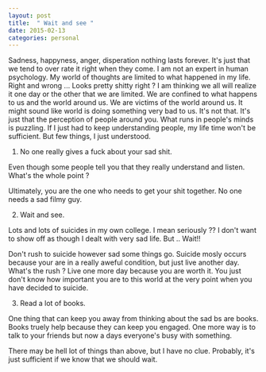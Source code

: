 ```yaml
---
layout: post
title:  " Wait and see "
date: 2015-02-13
categories: personal
---
```


Sadness, happyness, anger, disperation nothing lasts forever. It's just that we tend to over rate it right when they come. 
I am not an expert in human psychology. My world of thoughts are limited to what happened in my life. 
Right and wrong ...
Looks pretty shitty right ?
I am thinking we all will realize it one day or the other that we are limited. We are confined to what happens to us and the world around us. We are victims of the world around us. It might sound like world is doing something very bad to us. It's not that. It's just that the perception of people around you. What runs in people's minds is puzzling. If I just had to keep understanding people, my life time won't be sufficient. But few things, I just understood. 

1. No one really gives a fuck about your sad shit.

Even though some people tell you that they really understand and listen. What's the whole point ?

Ultimately, you are the one who needs to get your shit together. No one needs a sad filmy guy.

2. Wait and see.

Lots and lots of suicides in my own college. I mean seriously ?? I don't want to show off as though I dealt with very sad life. But .. Wait!! 

Don't rush to suicide however sad some things go. 
Suicide mosly occurs because your are in a really aweful condition, but just live another day. What's the rush ?
Live one more day because you are worth it. You just don't know how important you are to this world at the very point when you have decided to suicide.

3. Read a lot of books.

One thing that can keep you away from thinking about the sad bs are books. Books truely help because they can keep you engaged. One more way is to talk to your friends but now a days everyone's busy with something.

There may be hell lot of things than above, but I have no clue. Probably, it's just sufficient if we know that we should wait.

